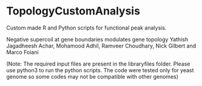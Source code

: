 # TopologyCustomAnalysis
Custom made R and Python scripts for functional peak analysis.

Negative supercoil at gene boundaries modulates gene topology
  Yathish Jagadheesh Achar, Mohamood Adhil, Ramveer Choudhary, Nick Gilbert and Marco Foiani


(Note: The required input files are present in the libraryfiles folder. Please use python3 to run the python scripts. The code were tested only for yeast genome so some codes may not be compatible with other genomes)

